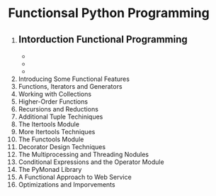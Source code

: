 # Functionsal Python Programming

1. Intorduction Functional Programming
    -  
    -
    -
    -
2. Introducing Some Functional Features
3. Functions, Iterators and Generators
4. Working with Collections
5. Higher-Order Functions
6. Recursions and Reductions
7. Additional Tuple Techiniques
8. The Itertools Module
9. More Itertools Techniques
10. The Functools Module
11. Decorator Design Techniques
12. The Multiprocessing and Threading Nodules
13. Conditional Expressions and the Operator Module
14. The PyMonad Library
15. A Functional Approach to Web Service
16. Optimizations and Imporvements
